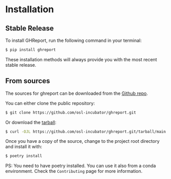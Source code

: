 # Installation

## Stable Release

To install GHReport, run the following command in your terminal:

```bash
$ pip install ghreport
```

These installation methods will always provide you with the most recent stable
release.

## From sources

The sources for ghreport can be downloaded from the
[Github repo](https://github.com/osl-incubator/ghreport.git).

You can either clone the public repository:

```bash
$ git clone https://github.com/osl-incubator/ghreport.git
```

Or download the
[tarball](https://github.com/osl-incubator/ghreport.git/tarball/main):

```bash
$ curl -OJL https://github.com/osl-incubator/ghreport.git/tarball/main
```

Once you have a copy of the source, change to the project root directory and
install it with:

```bash
$ poetry install
```

PS: You need to have poetry installed. You can use it also from a conda
environment. Check the `Contributing` page for more information.
